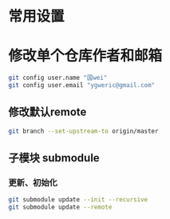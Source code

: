 # 常用设置

# 修改单个仓库作者和邮箱

```bash
git config user.name "国wei"
git config user.email "ygweric@gmail.com"
```

## 修改默认remote
```bash
git branch --set-upstream-to origin/master
```


## 子模块 submodule 

### 更新、初始化
```bash
git submodule update --init --recursive
git submodule update --remote
```

